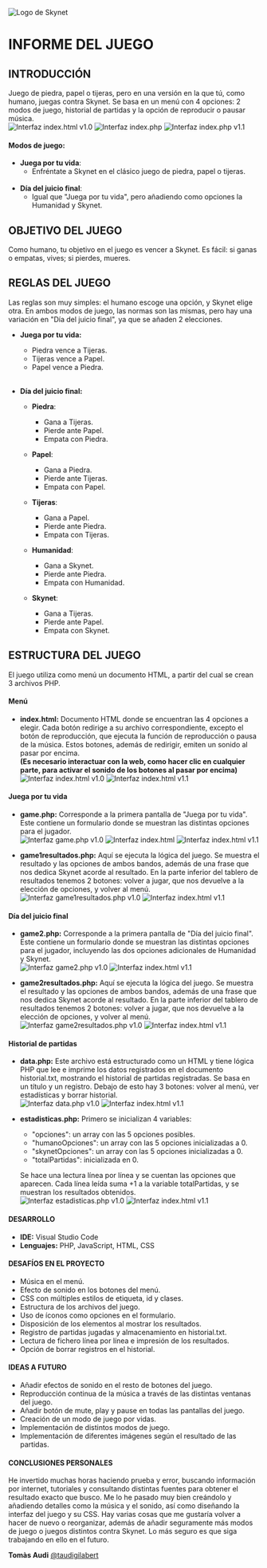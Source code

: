 ![Logo de Skynet](Img/SkynetLogo.png)

# INFORME DEL JUEGO

## INTRODUCCIÓN
Juego de piedra, papel o tijeras, pero en una versión en la que tú, como humano, juegas contra Skynet. Se basa en un menú con 4 opciones: 2 modos de juego, historial de partidas y la opción de reproducir o pausar música.  
![Interfaz index.html](Capturas/menu_interfaz.png)
v1.0
![Interfaz index.php](Capturas/v2/mainMenu.png)
![Interfaz index.php](Capturas/v2/infoText.png)
v1.1
#### Modos de juego:
 - **Juega por tu vida**:
   - Enfréntate a Skynet en el clásico juego de piedra, papel o tijeras.
   <br>
 - **Día del juicio final**:
   - Igual que "Juega por tu vida", pero añadiendo como opciones la Humanidad y Skynet.

## OBJETIVO DEL JUEGO
Como humano, tu objetivo en el juego es vencer a Skynet. Es fácil: si ganas o empatas, vives; si pierdes, mueres.

## REGLAS DEL JUEGO
Las reglas son muy simples: el humano escoge una opción, y Skynet elige otra. En ambos modos de juego, las normas son las mismas, pero hay una variación en "Día del juicio final", ya que se añaden 2 elecciones.

- **Juega por tu vida:**
  - Piedra vence a Tijeras.
  - Tijeras vence a Papel.
  - Papel vence a Piedra.
  <br>
  
- **Día del juicio final:**
  - **Piedra**:
    - Gana a Tijeras.
    - Pierde ante Papel.
    - Empata con Piedra.

  - **Papel**:
    - Gana a Piedra.
    - Pierde ante Tijeras.
    - Empata con Papel.
  
  - **Tijeras**:
    - Gana a Papel.
    - Pierde ante Piedra.
    - Empata con Tijeras.

  - **Humanidad**:
    - Gana a Skynet.
    - Pierde ante Piedra.
    - Empata con Humanidad.

  - **Skynet**:
    - Gana a Tijeras.
    - Pierde ante Papel.
    - Empata con Skynet.

## ESTRUCTURA DEL JUEGO
El juego utiliza como menú un documento HTML, a partir del cual se crean 3 archivos PHP.
#### Menú
- **index.html:**
  Documento HTML donde se encuentran las 4 opciones a elegir. Cada botón redirige a su archivo correspondiente, excepto el botón de reproducción, que ejecuta la función de reproducción o pausa de la música. Estos botones, además de redirigir, emiten un sonido al pasar por encima.  
  **(Es necesario interactuar con la web, como hacer clic en cualquier parte, para activar el sonido de los botones al pasar por encima)**  
  ![Interfaz index.html](Capturas/menu_interfaz.png)
  v1.0
  ![Interfaz index.html](Capturas/v2/mainMenu.png)
  v1.1
  <br>

#### Juega por tu vida

- **game.php:**
  Corresponde a la primera pantalla de "Juega por tu vida". Este contiene un formulario donde se muestran las distintas opciones para el jugador.  
  ![Interfaz game.php](Capturas/game1_interfaz.png)
  v1.0
  ![Interfaz index.html](Capturas/v2/game1.png)
  ![Interfaz index.html](Capturas/v2/game1select.png)
  v1.1
  <br>
  
- **game1resultados.php:**
  Aquí se ejecuta la lógica del juego. Se muestra el resultado y las opciones de ambos bandos, además de una frase que nos dedica Skynet acorde al resultado. En la parte inferior del tablero de resultados tenemos 2 botones: volver a jugar, que nos devuelve a la elección de opciones, y volver al menú.  
  ![Interfaz game1resultados.php](Capturas/game1resultados.php_interfaz.png)
  v1.0
  ![Interfaz index.html](Capturas/v2/game1result.png)
v1.1
  <br>

#### Día del juicio final

- **game2.php:**
  Corresponde a la primera pantalla de "Día del juicio final". Este contiene un formulario donde se muestran las distintas opciones para el jugador, incluyendo las dos opciones adicionales de Humanidad y Skynet.  
  ![Interfaz game2.php](Capturas/game2.php_interfaz.png)
  v1.0
  ![Interfaz index.html](Capturas/v2/game2.png)
v1.1
  <br>

- **game2resultados.php:**
  Aquí se ejecuta la lógica del juego. Se muestra el resultado y las opciones de ambos bandos, además de una frase que nos dedica Skynet acorde al resultado. En la parte inferior del tablero de resultados tenemos 2 botones: volver a jugar, que nos devuelve a la elección de opciones, y volver al menú.  
  ![Interfaz game2resultados.php](Capturas/game2resultados.php_interfaz.png)
  v1.0
  ![Interfaz index.html](Capturas/v2/game2result.png)
v1.1

#### Historial de partidas

- **data.php:**
  Este archivo está estructurado como un HTML y tiene lógica PHP que lee e imprime los datos registrados en el documento historial.txt, mostrando el historial de partidas registradas. Se basa en un título y un registro. Debajo de esto hay 3 botones: volver al menú, ver estadísticas y borrar historial.  
  ![Interfaz data.php](Capturas/data.php.png)
  v1.0
  ![Interfaz index.html](Capturas/v2/historial.png)
v1.1
  <br>

- **estadisticas.php:**
  Primero se inicializan 4 variables: 
  - "opciones": un array con las 5 opciones posibles. 
  - "humanoOpciones": un array con las 5 opciones inicializadas a 0.
  - "skynetOpciones": un array con las 5 opciones inicializadas a 0.
  - "totalPartidas": inicializada en 0.  
  
  Se hace una lectura línea por línea y se cuentan las opciones que aparecen. Cada línea leída suma +1 a la variable totalPartidas, y se muestran los resultados obtenidos.  
  ![Interfaz estadisticas.php](Capturas/estadisticas.php_interfaz.png)
  v1.0
  ![Interfaz index.html](Capturas/v2/stats1.png)
v1.1

#### DESARROLLO
- **IDE:** Visual Studio Code
- **Lenguajes:** PHP, JavaScript, HTML, CSS
  
#### DESAFÍOS EN EL PROYECTO
- Música en el menú.
- Efecto de sonido en los botones del menú.
- CSS con múltiples estilos de etiqueta, id y clases.
- Estructura de los archivos del juego.
- Uso de íconos como opciones en el formulario.
- Disposición de los elementos al mostrar los resultados.
- Registro de partidas jugadas y almacenamiento en historial.txt.
- Lectura de fichero línea por línea e impresión de los resultados.
- Opción de borrar registros en el historial.

#### IDEAS A FUTURO
- Añadir efectos de sonido en el resto de botones del juego.
- Reproducción continua de la música a través de las distintas ventanas del juego.
- Añadir botón de mute, play y pause en todas las pantallas del juego.
- Creación de un modo de juego por vidas.
- Implementación de distintos modos de juego.
- Implementación de diferentes imágenes según el resultado de las partidas.

#### CONCLUSIONES PERSONALES
He invertido muchas horas haciendo prueba y error, buscando información por internet, tutoriales y consultando distintas fuentes para obtener el resultado exacto que busco. Me lo he pasado muy bien creándolo y añadiendo detalles como la música y el sonido, así como diseñando la interfaz del juego y su CSS. Hay varias cosas que me gustaría volver a hacer de nuevo o reorganizar, además de añadir seguramente más modos de juego o juegos distintos contra Skynet. Lo más seguro es que siga trabajando en ello en el futuro.
<br>

**Tomàs Audi**
[@taudigilabert](https://github.com/taudigilabert)
